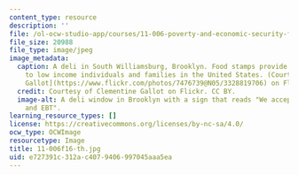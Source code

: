 ```yaml
---
content_type: resource
description: ''
file: /ol-ocw-studio-app/courses/11-006-poverty-and-economic-security-fall-2016/e727391c312ac4079406997045aaa5ea_11-006f16-th.jpg
file_size: 20988
file_type: image/jpeg
image_metadata:
  caption: A deli in South Williamsburg, Brooklyn. Food stamps provide assistance
    to low income individuals and families in the United States. (Courtesy of [Clementine
    Gallot](https://www.flickr.com/photos/7476739@N05/3328819706) on Flickr. CC BY.)
  credit: Courtesy of Clementine Gallot on Flickr. CC BY.
  image-alt: A deli window in Brooklyn with a sign that reads "We accept food stamps
    and EBT".
learning_resource_types: []
license: https://creativecommons.org/licenses/by-nc-sa/4.0/
ocw_type: OCWImage
resourcetype: Image
title: 11-006f16-th.jpg
uid: e727391c-312a-c407-9406-997045aaa5ea
---
```

